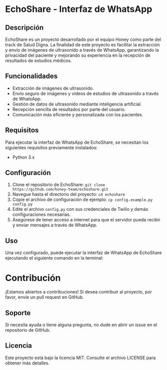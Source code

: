 # EchoShare - Interfaz de WhatsApp

## Descripción
EchoShare es un proyecto desarrollado por el equipo Honey como parte del track de Salud Digna. La finalidad de este proyecto es facilitar la extracción y envío de imágenes de ultrasonido a través de WhatsApp, garantizando la privacidad del paciente y mejorando su experiencia en la recepción de resultados de estudios médicos.

## Funcionalidades
- Extracción de imágenes de ultrasonido.
- Envío seguro de imágenes y vídeos de estudios de ultrasonido a través de WhatsApp.
- Gestión de datos de ultrasonido mediante inteligencia artificial.
- Recepción sencilla de resultados por parte del usuario.
- Comunicación más eficiente y personalizada con los pacientes.

## Requisitos
Para ejecutar la interfaz de WhatsApp de EchoShare, se necesitan los siguientes requisitos previamente instalados:
- Python 3.x

## Configuración
1. Clone el repositorio de EchoShare: `git clone https://github.com/honey-team/echoshare.git`
2. Navegue hasta el directorio del proyecto: `cd echoshare`
3. Copie el archivo de configuración de ejemplo: `cp config.example.py config.py`
4. Edite el archivo `config.py` con sus credenciales de Twilio y demás configuraciones necesarias.
5. Asegúrese de tener acceso a internet para que el servidor pueda recibir y enviar mensajes a través de WhatsApp.

## Uso
Una vez configurado, puede ejecutar la interfaz de WhatsApp de EchoShare ejecutando el siguiente comando en la terminal:

# Contribución
¡Estamos abiertos a contribuciones! Si desea contribuir al proyecto, por favor, envíe un pull request en GitHub.

## Soporte
Si necesita ayuda o tiene alguna pregunta, no dude en abrir un issue en el repositorio de GitHub.

## Licencia
Este proyecto está bajo la licencia MIT. Consulte el archivo LICENSE para obtener más detalles.
